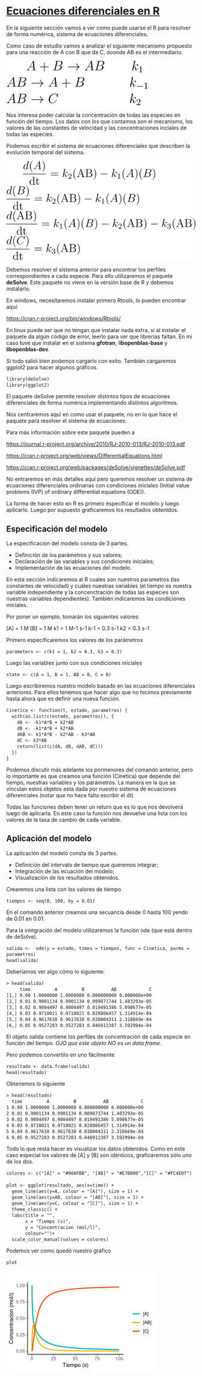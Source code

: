 # [Ecuaciones diferenciales en R]()

En la siguiente sección vamos a ver como puede usarse el R para resolver de forma numérica, sistema de ecuaciones diferenciales.

Como caso de estudio vamos a analizar el siguiente mecanismo propuesto para una reacción de A con B que da C, doonde AB es el intermediario. 

![mecanismo](figuras/ecdif/mecanismo.svg)

Nos interesa poder calcular la concentración de todas las especies en función del tiempo. Los datos con los que contamos son el mecanismo, los valores de las constantes de velocidad y las concentraciones inciales de todas las especies.

Podemos escribir el sistema de ecuaciones diferenciales que describen la evolución temporal del sistema.

![sistema](figuras/ecdif/sistema.svg)

Debemos resolver el sistema anterior para encontrar los perfiles correspondientes a cada especie. Para ello utilizaremos el paquete **deSolve**. Este paquete no viene en la versión base de R y debemos instalarlo. 

En windows, necesitaremos instalar primero Rtools, lo pueden encontrar aquí:

https://cran.r-project.org/bin/windows/Rtools/

En linux puede ser que no tengan que instalar nada extra, si al instalar el paquete da algún código de error, leerlo para ver que librerías faltan. En mi caso tuve que instalar en el sistema **gfotran**, l**ibopenblas-base** y **libopenblas-dev**.

Si todo saliói bien podemos cargarlo con exito. También cargaremos ggplot2 para hacer algunos gráficos.

```
library(deSolve)
library(ggplot2)
```

El paquete deSolve permite resolver distintos tipos de ecuaciones diferenciales de forma numérica implementando distintos algoritmos.

Nos centraremos aquí en como usar el paquete, no en lo que hace el paquete para resolver el sistema de ecuaciones.

Para más información sobre este paquete pueden a 

https://journal.r-project.org/archive/2010/RJ-2010-013/RJ-2010-013.pdf

https://cran.r-project.org/web/views/DifferentialEquations.html

https://cran.r-project.org/web/packages/deSolve/vignettes/deSolve.pdf

No entraremos en más detalles aquí pero queremos resolver un sistema de ecuaciones diferenciales ordinarias con condiciones iniciales (Initial value problems (IVP) of ordinary differential equations (ODE)).

La forma de hacer esto en R es primero especificar el modelo y luego aplicarlo. Luego por supuesto graficaremos los resultados obtenidos.

## Especificación del modelo

La especificación del modelo consta de 3 partes.

- Definición de los parámetros y sus valores;
- Declaración de las variables y sus condiciones iniciales;
- Implementación de las ecuaciones del modelo.

En esta sección indicaremos al R cuales son nuestros parametros (las constantes de velocidad) y cuáles nuestras variables (el tiempo es nuestra variable independiente y la concenctración de todas las especies son nuestras variables dependientes). También indicaremos las condiciones iniciales. 

Por poner un ejemplo, tomarán los siguientes valores:

[A] = 1 M
[B] = 1 M
k1 = 1 M-1 s-1
k-1 = 0.3 s-1
k2 = 0.3 s-1

Primero especificaremos los valores de los parámetros

```
parameters <- c(k1 = 1, k2 = 0.3, k3 = 0.3)
```

Luego las variables junto con sus condiciones iniciales

```
state <- c(A = 1, B = 1, AB = 0, C = 0)
```

Luego escribiremos nuestro modelo basado en las ecuaciones diferenciales anteriores. Para  ellos tenemos que hacer algo que no hicimos previamente hasta ahora que es definir una nueva función.

```
Cinetica <- function(t, estado, parametros) {
  with(as.list(c(estado, parametros)), {
    dA <- -k1*A*B + k2*AB
    dB <- -k1*A*B + k2*AB
    dAB <- k1*A*B - k2*AB - k3*AB
    dC <- k3*AB
    return(list(c(dA, dB, dAB, dC)))
  })
}
```

Podemos discutir más adelante los pormenores del comando anterior, pero lo importante es que creamos una función (Cinetica) que depende del tiempo, nuestras variables y los parámetros. La manera en la que se vinculan estos objetos esta dada por nuestro sistema de ecuaciones diferenciales (notar que no hace falta escribir el dt)

Todas las funciones deben tener un return que es lo que nos devolverá luego de aplicarla. En este caso la función nos devuelve una lista con los valores de la tasa de cambio de cada variable.

## Aplicación del modelo

La aplicación del modelo consta de 3 partes.

- Definición del intervalo de tiempo que queremos integrar;
- Integración de las ecuación del modelo;
- Visualización de los resultados obtenidos.

Crearemos una lista con los valores de tiempo

```
tiempos <- seq(0, 100, by = 0.01)
```

En el comando anterior creamos una secuancia desde 0 hasta 100 yendo de 0.01 en 0.01.

Para la integración del modelo utilizaremos la función ode (que está dentro de deSolve).

```
salida <-  ode(y = estado, times = tiempos, func = Cinetica, parms = parametros)
head(salida)
```

Deberíamos ver algo cómo lo siguiente:

```
> head(salida)
     time         A         B          AB            C
[1,] 0.00 1.0000000 1.0000000 0.000000000 0.000000e+00
[2,] 0.01 0.9901134 0.9901134 0.009871744 1.483293e-05
[3,] 0.02 0.9804497 0.9804497 0.019491386 5.890677e-05
[4,] 0.03 0.9710021 0.9710021 0.028866457 1.314914e-04
[5,] 0.04 0.9617638 0.9617638 0.038004311 2.318669e-04
[6,] 0.05 0.9527283 0.9527283 0.046912387 3.592994e-04
```

El objeto salida contiene los perfiles de concentración de cada especie en función del tiempo. *OJO que este objeto NO es un data frame.*

Pero podemos convertilo en uno fácilmente

```
resultado <- data.frame(salida)
head(resultado)
```

Obtenemos lo siguiente

```
> head(resultado)
  time         A         B          AB            C
1 0.00 1.0000000 1.0000000 0.000000000 0.000000e+00
2 0.01 0.9901134 0.9901134 0.009871744 1.483293e-05
3 0.02 0.9804497 0.9804497 0.019491386 5.890677e-05
4 0.03 0.9710021 0.9710021 0.028866457 1.314914e-04
5 0.04 0.9617638 0.9617638 0.038004311 2.318669e-04
6 0.05 0.9527283 0.9527283 0.046912387 3.592994e-04
```

Todo lo que resta hacer es visualizar los datos obtenidos. Como en este caso especial los valores de [A] y [B] son idénticos, graficaremos sólo uno de los dos.

```
colores <- c("[A]" = "#00AFBB", "[AB]" = "#E7B800","[C]" = "#FC4E07")

plot <- ggplot(resultado, aes(x=time)) +
  geom_line(aes(y=A, colour = "[A]"), size = 1) +
  geom_line(aes(y=AB, colour = "[AB]"), size = 1) +
  geom_line(aes(y=C, colour = "[C]"), size = 1) +
  theme_classic() +
  labs(title = "",
       x = "Tiempo (s)",
       y = "Concentracion (mol/l)",
       colour="")+
  scale_color_manual(values = colores)
```

Podemos ver como quedó nuestro gráfico

```
plot
```

![perfiles](figuras/ecdif/perfiles.png)
